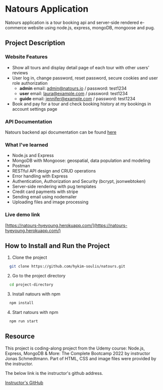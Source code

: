 # Natours Application

Natours application is a tour booking api and server-side rendered e-commerce website using node.js, express, mongoDB, mongoose and pug.

## Project Description

### Website Features

- Show all tours and display detail page of each tour with other users' reviews
- User log in, change password, reset password, secure cookies and user role authorization
  - **admin** email: admin@natours.io / password: test1234
  - **user** email: laura@example.com / password: test1234
  - **guide** email: jennifer@example.com / password: test1234
- Book and pay for a tour and check booking history at my bookings in account settings page

### API Documentation

Natours backend api documentation can be found [here](https://documenter.getpostman.com/view/20573425/UyxnF5ty)

### What I've learned

- Node.js and Express
- MongoDB with Mongoose: geospatial, data population and modeling
- Postman
- RESTful API design and CRUD operations
- Error handling with Express
- Authentication, Authorization and Security (bcrypt, jsonwebtoken)
- Server-side rendering with pug templates
- Credit card payments with stripe
- Sending email using nodemailer
- Uploading files and image processing

### Live demo link

[https://natours-hyeyoung.herokuapp.com/](https://natours-hyeyoung.herokuapp.com/)

## How to Install and Run the Project

1. Clone the project

```bash
  git clone https://github.com/hykim-soulis/natours.git
```

2. Go to the project directory

```bash
  cd project-directory
```

3. Install natours with npm

```bash
  npm install
```

4. Start natours with npm

```bash
  npm run start
```

## Resource

This project is coding-along project from the Udemy course: Node.js, Express, MongoDB & More: The Complete Bootcamp 2022 by instructor Jonas Schmedtmann. Part of HTML, CSS and image files were provided by the instructor.

The below link is the instructor's github address.

[Instructor's GitHub](https://github.com/jonasschmedtmann/complete-node-bootcamp.git)
